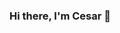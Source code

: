 ### Hi there, I'm Cesar 👋

<!--
**CesarSun/CesarSun** is a ✨ _special_ ✨ repository because its `README.md` (this file) appears on your GitHub profile.
<h1 align="left">Olá, me chamo Cesar Pladevall Moreira. </h1>


<div display=infline-flex align=center >
  
<p align="center">



<a href="https://www.linkedin.com/in/cesar-pladevall-moreira-8147a592/" target="blank"><img align="center" src="https://raw.githubusercontent.com/rahuldkjain/github-profile-readme-generator/master/src/images/icons/Social/linked-in-alt.svg" alt="linkedin.com/in/cesar-pladevall-moreira-8147a592/" height="30" width="40" /></a>


<a href="https://www.instagram.com/cesarsunshine/" target="blank"><img align="center" src="https://raw.githubusercontent.com/rahuldkjain/github-profile-readme-generator/master/src/images/icons/Social/instagram.svg" alt="instagram.com/cesarsunshine/" height="30" width="40" /></a> 
</p> 
  



<div align="center">
  <a href="https://github.com/CesarSun">
  <img height="150em" src="https://github-readme-stats.vercel.app/api?username=CesarSun&show_icons=true&theme=dracula&include_all_commits=true&count_private=true" />
  <img height="150em" src="https://github-readme-stats.vercel.app/api/top-langs/?username=CesarSun&layout=compact&langs_count=7&theme=dracula" />
</div>
